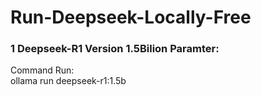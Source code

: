 # Run-Deepseek-Locally-Free

### 1 Deepseek-R1 Version 1.5Bilion Paramter: 
  Command Run:     
              ollama run deepseek-r1:1.5b
